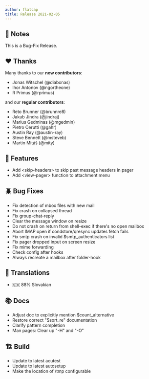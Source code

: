 ```yaml
---
author: flatcap
title: Release 2021-02-05
---
```


## :book: Notes

This is a Bug-Fix Release.

## :heart: Thanks

Many thanks to our **new contributors**:

- Jonas Witschel (@diabonas)
- Ihor Antonov (@ngortheone)
- R Primus (@rprimus)

and our **regular contributors**:

- Reto Brunner (@brunnre8)
- Jakub Jindra (@jindraj)
- Marius Gedminas (@mgedmin)
- Pietro Cerutti (@gahr)
- Austin Ray (@austin-ray)
- Steve Bennett (@msteveb)
- Martin Mitáš (@mity)

## :gift: Features

- Add \<skip-headers\> to skip past message headers in pager
- Add \<view-pager\> function to attachment menu

## :beetle: Bug Fixes

- Fix detection of mbox files with new mail
- Fix crash on collapsed thread
- Fix group-chat-reply
- Clear the message window on resize
- Do not crash on return from shell-exec if there's no open mailbox
- Abort IMAP open if condstore/qresync updates fetch fails
- Fix smtp crash on invalid $smtp_authenticators list
- Fix pager dropped input on screen resize
- Fix mime forwarding
- Check config after hooks
- Always recreate a mailbox after folder-hook

## :black_flag: Translations

- :slovakia: 88% Slovakian

## :books: Docs

- Adjust doc to explicitly mention $count_alternative
- Restore correct "$sort_re" documentation
- Clarify pattern completion
- Man pages: Clear up "-H" and "-O"

## :building_construction: Build

- Update to latest acutest
- Update to latest autosetup
- Make the location of /tmp configurable

